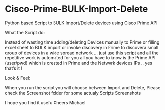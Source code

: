 # Cisco-Prime-BULK-Import-Delete
Python based Script to BULK Import/Delete devices using Cisco Prime API


What the Script do:

Instead of wasting time adding/deleting Devices manually to Prime or filling excel sheet to BULK import or invoke discovery in Prime to discovera small group of devices in a wide spread network … just use this script and all the repetitive work is automated for you
all you have to know is the Prime API (user/pwd) which is created in Prime and the Network devices IPs .. yes that’s it !



Look & Feel:

When you run the script you will choose between Import and Delete, Please check the Screenshot folder for some actualy Scripts
Screenshots


I hope you find it usefu
Cheers
Michael
